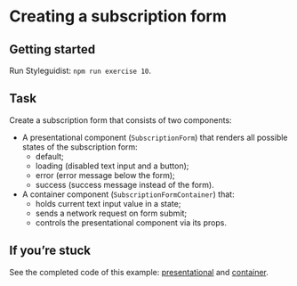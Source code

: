# Creating a subscription form

## Getting started

Run Styleguidist: `npm run exercise 10`.

## Task

Create a subscription form that consists of two components:

* A presentational component (`SubscriptionForm`) that renders all possible states of the subscription form:
  * default;
  * loading (disabled text input and a button);
  * error (error message below the form);
  * success (success message instead of the form).
* A container component (`SubscriptionFormContainer`) that:
  * holds current text input value in a state;
  * sends a network request on form submit;
  * controls the presentational component via its props.

## If you’re stuck

See the completed code of this example: [presentational](../../components/app/SubscriptionForm.js) and [container](../../components/app/SubscriptionFormContainer.js).
